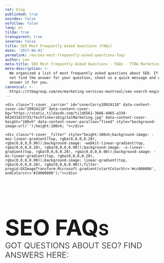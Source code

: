 ```yaml
---
ref: blog
published: true
noindex: false
nofollow: false
lang: en
tilda: true
transparent: true
inverse: false
title: SEO Most Frequently Asked Questions (FAQs)
date: '2017-06-01'
permalink: /en/seo-most-frequently-asked-questions-faq/
author: Leo
meta-title: SEO Most Frequently Asked Questions - FAQs - TTBA Marketing Blog
meta-description: >-
  We organized a list of most frequently asked questions about SEO. If you did
  not find the answer for your question, shoot us a quick message and we will
  answer it for you.
canonical: >-
  https://ttbagroup.com/en/marketing-services-montreal/seo-search-engine-optimization/
---
```

<!--allrecords-->
<div id="allrecords" class="t-records" data-hook="blocks-collection-content-node" data-tilda-project-id="56887" data-tilda-page-id="952500" data-tilda-formskey="3456bc1d42b6e0b4ba4a29862ed779d7">

<div id="rec20924118" class="r" style=" " data-animationappear="off" data-record-type="207">
<!-- cover -->
	




<div class="t-cover" id="recorddiv20924118" bgimgfield="img" style="height:100vh; background-image:url('https://static.tildacdn.com/tild6561-3666-4965-a339-663431623735/-/resize/20x/TechTinkerzDigitalMarketing.jpg');">

	<div class="t-cover__carrier" id="coverCarry20924118" data-content-cover-id="20924118" data-content-cover-bg="https://static.tildacdn.com/tild6561-3666-4965-a339-663431623735/TechTinkerzDigitalMarketing.jpg" data-content-cover-height="100vh" data-content-cover-parallax="fixed" style="background-image:url('');height:100vh; "></div>
      
    <div class="t-cover__filter" style="height:100vh;background-image: -moz-linear-gradient(top, rgba(0,0,0,0.20), rgba(0,0,0,0.90));background-image: -webkit-linear-gradient(top, rgba(0,0,0,0.20), rgba(0,0,0,0.90));background-image: -o-linear-gradient(top, rgba(0,0,0,0.20), rgba(0,0,0,0.90));background-image: -ms-linear-gradient(top, rgba(0,0,0,0.20), rgba(0,0,0,0.90));background-image: linear-gradient(top, rgba(0,0,0,0.20), rgba(0,0,0,0.90));filter: progid:DXImageTransform.Microsoft.gradient(startColorStr='#cc000000', endColorstr='#19000000');"></div>

<div class="t184">    
	<div class="t-container t-align_center">
        <div class="t-col t-col_12">
			<div class="t-cover__wrapper t-valign_middle" style="height:100vh;">          
            	<h1 class="t184__title t-title t-title_xxl " style="text-transform:uppercase;" field="title"><div style="font-size:72px;" data-customstyle="yes"><br><strong>SEO FAQ<span data-redactor-tag="span" style="font-size: 52px;">s<br></span></strong><span style="font-size: 26px;"><span style="font-weight: 300;" data-redactor-style="font-weight: 300;">GOT QUESTIONS ABOUT SEO? Find answers here:</span></span></div></h1>            </div>              
			                    </div>
    </div>
</div>
    <!-- arrow -->
  <div class="t-cover__arrow"><div class="t-cover__arrow-wrapper t-cover__arrow-wrapper_animated"><div class="t-cover__arrow_mobile"><svg class="t-cover__arrow-svg" style="fill:#ffffff;" x="0px" y="0px" width="38.417px" height="18.592px" viewBox="0 0 38.417 18.592"><g><path d="M19.208,18.592c-0.241,0-0.483-0.087-0.673-0.261L0.327,1.74c-0.408-0.372-0.438-1.004-0.066-1.413c0.372-0.409,1.004-0.439,1.413-0.066L19.208,16.24L36.743,0.261c0.411-0.372,1.042-0.342,1.413,0.066c0.372,0.408,0.343,1.041-0.065,1.413L19.881,18.332C19.691,18.505,19.449,18.592,19.208,18.592z"></path></g></svg></div></div></div>
  <!-- arrow -->
  

</div>
    
</div>


<div id="rec20924048" class="r" style="background-color:#3721c4; " data-record-type="241" data-bg-color="#3721c4">
<!-- T213 -->
<div class="t213" id="t213-marker20924048" data-bg-color="#ebebeb">
  </div>
<script type="text/javascript">
 
  $(document).ready(function(){
      t213_init('20924048');
  });  
     
</script>
</div>


<div id="rec21428652" class="r" style="padding-top:60px;padding-bottom:45px; " data-animationappear="off" data-record-type="650">
<!-- T650 -->
<div class="t650">
		<div class="t-section__container t-container">
		<div class="t-col t-col_12">
			<div class="t-section__topwrapper t-align_center">
								<div class="t-section__descr t-descr t-descr_xl t-margin_auto " field="bdescr">We organized a list of most frequently asked questions about SEO:<br></div>			</div>
		</div>
	</div>
		
<div class="t-container">
<div class="t650__row">
      
<div class="t650__col t-col t-col_6 t-align_left">
    <div class="t650__inner-col" style="background-color:#ffffff; border-radius:5px; box-shadow: 0px 0px 10px 0px rgba(0, 0, 0, 0.10);">    
    <div class="t650__text">
      <h2 class="t-name t-name_lg t650__bottommargin" style="" field="li_title__1495750379438">What is SEO and how can it help my business? <br></h2>      <div class="t-text t-text_sm" style="" field="li_descr__1495750379438">SEO is the abbreviation for Search Engine Optimization.<br>What is a search engine? Yes, you guessed it right: Google, Bing, Yahoo, Yandex, etc.<br><br> Search engines use a complicated algorithm to pull results from the web, based on the search "query" that a user is searching for. A search engine's main goal is to deliver the user with the best possible web page result that will answer a search term.<br><br>Vast amount of us use search engines to search for products, reviews or information about their future purchases. What if your website is located on the 1st position on Google? Right! You will receive a lot of qualified traffic to your website that will result in inbound leads, calls and sales.<br><br>Search engines today are simply in the centre of everybody's attention. If you are looking to grow your reach and stand in front of people who are interested in your product, SEO is surely a channel to explore.</div>    </div>
        
  </div>
  </div>
<div class="t650__col t-col t-col_6 t-align_left">
    <div class="t650__inner-col" style="background-color:#ffffff; border-radius:5px; box-shadow: 0px 0px 10px 0px rgba(0, 0, 0, 0.10);">    
    <div class="t650__text">
      <h2 class="t-name t-name_lg t650__bottommargin" style="" field="li_title__1495750399648">Are there any guarantees in SEO? <br></h2>      <div class="t-text t-text_sm" style="" field="li_descr__1495750399648">Because of the fact that search engines keep their algorithms a secret, no one knows exactly the factors that are affecting the website ranks.<br><br>Another big point is that SEO and digital marketing in general are an ever-changing environment where one thing can be replaced with another in a matter of months. So be careful when reading articles about SEO tactics that are more than two years old.<br><br>So how can you make SEO work for you?<br><br>It is a testing game of perseverance and dedication. We've completed more than 20 successful SEO projects to find the elements that work. There are widely used standard practices that will help in 100% of the cases. We can name at least 50 different elements that your website has to have to be growing in search engines. It is a fact that 98% of the websites do not have them implemented.<br><br>Best guarantees that we can get is referrals and success stories of previous SEO projects.</div>    </div>
        
  </div>
  </div>
      
</div>
<div class="t650__row">
      
<div class="t650__col t-col t-col_6 t-align_left">
    <div class="t650__inner-col" style="background-color:#ffffff; border-radius:5px; box-shadow: 0px 0px 10px 0px rgba(0, 0, 0, 0.10);">    
    <div class="t650__text">
      <h2 class="t-name t-name_lg t650__bottommargin" style="" field="li_title__1489140981614">Could bad SEO hurt my business?</h2>      <div class="t-text t-text_sm" style="" field="li_descr__1489140981614">If you are building a long term business you want everything to be just right. Your website is no different. <br><br>Just like your product, sales channels and customer service, your SEO has to be carefully planned and executed to not just get organic traffic, but also to avoid unpleasant risks and penalties from Google. <br><br>Unfortunately even a minor SEO mistake can cause a whole website to go down in Google rankings. Getting back up is a tedious task as well. <br><br>Black Hat SEO, weak content, a slow website and a shady backlink profile will result in loss of rankings or even worse - penalty. Brrr. <br><br>Please be cautious with your SEO, even when a mistake is made unintentionally, Google might penalize your website.<br></div>    </div>
        
  </div>
  </div>
<div class="t650__col t-col t-col_6 t-align_left">
    <div class="t650__inner-col" style="background-color:#ffffff; border-radius:5px; box-shadow: 0px 0px 10px 0px rgba(0, 0, 0, 0.10);">    
    <div class="t650__text">
      <h2 class="t-name t-name_lg t650__bottommargin" style="" field="li_title__1489140989639">How to measure my current SEO ranks?</h2>      <div class="t-text t-text_sm" style="" field="li_descr__1489140989639">"Before you know where you're going, you've got to know where you've been".<br><br>To check your current positions you can always manually enter your keyword in Google and find your website in the list of results that Google returns.<br><br>This method is long and boring, there has to be a better way! Yes, there are great tools to be used to asses your current performance. Here they are:<br><br><strong><strong data-redactor-tag="strong"><a href="https://moz.com/tools/rank-tracker">MOZ</a><br><a href="https://www.rankscanner.com/" style="outline: 0px;" rel="outline: 0px;">RankScanner<br></a><a href="https://serps.com/">SERPS<br></a><a href="https://serpcloud.com/serp/pages/home">SERPCloud<br></a><a href="https://ahrefs.com/">AHREFS<br><br></a></strong></strong>There's a free trial for all of these.</div>    </div>
        
  </div>
  </div>
      
</div>
<div class="t650__row">
      
<div class="t650__col t-col t-col_6 t-align_left">
    <div class="t650__inner-col" style="background-color:#ffffff; border-radius:5px; box-shadow: 0px 0px 10px 0px rgba(0, 0, 0, 0.10);">    
    <div class="t650__text">
      <h2 class="t-name t-name_lg t650__bottommargin" style="" field="li_title__1489140994564">How much will it cost me?</h2>      <div class="t-text t-text_sm" style="" field="li_descr__1489140994564">We always answer your questions and conduct the initial SEO report for free. We present you with a current situation analysis to illustrate and explain the evident pain points. Further on, we recommend to improve certain areas of the website that will boost rankings and will increase the organic traffic. <br><br>Before we develop any SEO strategy, we conduct a thorough case assessment to identify your website's potential of being on the first page of Google. The assessment starts at $350 CAD depending on the number of pages and keywords.<br><br>Based on the assessment of the current situation and business needs, the strategy and execution could range from $800 - $5,000 a month. This includes everything from on-site optimization to site speed, mobile optimization and blogger outreach.<br></div>    </div>
        
  </div>
  </div>
<div class="t650__col t-col t-col_6 t-align_left">
    <div class="t650__inner-col" style="background-color:#ffffff; border-radius:5px; box-shadow: 0px 0px 10px 0px rgba(0, 0, 0, 0.10);">    
    <div class="t650__text">
      <h2 class="t-name t-name_lg t650__bottommargin" style="" field="li_title__1493308237949">What is the difference between organic and paid results? (SEO vs PPC)</h2>      <div class="t-text t-text_sm" style="" field="li_descr__1493308237949">Paid results are the results that you see at the top of the page  that have a green [ad] icon  next to it. <br><br>Statistically in 2012, only 6% of all search clicks fell on ads <a href="https://econsultancy.com/blog/10586-ppc-accounts-for-just-6-of-total-search-clicks-infographic" rel="outline: 0px; font-size: 20px;" style="outline: 0px; font-size: 20px;">(source)</a>. Since Google makes direct profit from AdWords, today this number has to be higher due to the constant push of AdWords into the masses. This, however, does not change the fact that most people are reluctant to click on sponsored content (AdWords)<br><br>Organic search results, on the other hand, are the results that appear below the ads. How does it work? The Search engine pulls relevant web pages that best correspond to the searched keyword. The results rank based on the search engine algorithm that takes hundreds of different metrics into account to evaluate and pull forward the best (in the eyes of the search engine) result to satisfy the search intent. <br><br></div>    </div>
        
  </div>
  </div>
      
</div>
</div>
	


</div>

<style>
  #rec21428652 .t650__inner-col:hover{
  background-color: !important;
    box-shadow: 0px 10px 10px 0px rgba(0, 0, 0, 0.10) !important;
      
}
</style>

<script type="text/javascript">
  $(document).ready(function() {
    
    t650_unifyHeights('21428652');
  });
  var t650__doResize_21428652;
  $(window).resize(function(){
    clearTimeout(t650__doResize_21428652);
    t650__doResize = setTimeout(function() {
    t650_unifyHeights('21428652');
    }, 200);
  });
  $(window).load(function() {
    t650_unifyHeights('21428652');
  });
                      
  $('.t650').bind('displayChanged',function(){
    t650_unifyHeights('21428652');
  });
</script>

</div>


<div id="rec21428680" class="r" style="background-color:#c21a31; " data-record-type="241" data-bg-color="#c21a31">
<!-- T213 -->
<div class="t213" id="t213-marker21428680" data-bg-color="#b3b3b5">
  </div>
<script type="text/javascript">
 
  $(document).ready(function(){
      t213_init('21428680');
  });  
     
</script>
</div>


<div id="rec21428662" class="r" style="padding-top:0px;padding-bottom:45px; " data-animationappear="off" data-record-type="650">
<!-- T650 -->
<div class="t650">
		
<div class="t-container">
<div class="t650__row">
      
<div class="t650__col t-col t-col_6 t-align_left">
    <div class="t650__inner-col" style="background-color:#ffffff; border-radius:5px; box-shadow: 0px 0px 10px 0px rgba(0, 0, 0, 0.10);">    
    <div class="t650__text">
      <h2 class="t-name t-name_lg t650__bottommargin" style="" field="li_title__1489140981614">Where do I start to improve my SEO?</h2>      <div class="t-text t-text_sm" style="" field="li_descr__1489140981614">At first, find where you have problems. <a href="http://www.screamingfrog.co.uk/seo-spider/">Screaming Frog</a> is one of the best tools to find errors on your website. <br><br>Screaming Frog is free to use and will scan your websites' links, images, CSS, script and apps from an SEO perspective. Then, it will provide you with a summary of data including errors, redirects, duplicate pages, missing header tags, etc.. <br><br>Start with improving these errors. <br></div>    </div>
        
  </div>
  </div>
<div class="t650__col t-col t-col_6 t-align_left">
    <div class="t650__inner-col" style="background-color:#ffffff; border-radius:5px; box-shadow: 0px 0px 10px 0px rgba(0, 0, 0, 0.10);">    
    <div class="t650__text">
      <h2 class="t-name t-name_lg t650__bottommargin" style="" field="li_title__1489140989639">Can my website speed affect visibility?</h2>      <div class="t-text t-text_sm" style="" field="li_descr__1489140989639">Site speed became one of the most important success factors for user experience.<br><br>Google's main goal is to deliver most relevant search results to the user. It's in everyone's best interest to deliver websites that are most recent,  fast and user friendly. <br><br><span style="color: rgb(240, 139, 78);">R</span><a href="https://blog.kissmetrics.com/loading-time/?wide=1"><span style="color: rgb(240, 139, 78);">esearch shows</span></a> that 40% of people abandon a site that takes longer than 3 seconds to load! Don't lose customers because your site is slow.<br><br></div>    </div>
        
  </div>
  </div>
      
</div>
<div class="t650__row">
      
<div class="t650__col t-col t-col_6 t-align_left">
    <div class="t650__inner-col" style="background-color:#ffffff; border-radius:5px; box-shadow: 0px 0px 10px 0px rgba(0, 0, 0, 0.10);">    
    <div class="t650__text">
      <h2 class="t-name t-name_lg t650__bottommargin" style="" field="li_title__1489140994564">My rankings decreased, why?</h2>      <div class="t-text t-text_sm" style="" field="li_descr__1489140994564">There are many reasons why your website could lose its ranking. Let's dive into the most common cases:<br><br>1. Your competitors are working  hard on their SEO and are growing their ranking.<br><br>2. Your website lost a number of strong backlinks which caused your domain to lose its authority and decrease in rankings. <br><br>3. Google updated their algorithm which in turn penalized your website. <br><br>4. Your website was banned by Google because it violated their policy. To be able to fix that you must log in into your Search Console and look for "manual action" that could be applied to your website.<br></div>    </div>
        
  </div>
  </div>
<div class="t650__col t-col t-col_6 t-align_left">
    <div class="t650__inner-col" style="background-color:#ffffff; border-radius:5px; box-shadow: 0px 0px 10px 0px rgba(0, 0, 0, 0.10);">    
    <div class="t650__text">
      <h2 class="t-name t-name_lg t650__bottommargin" style="" field="li_title__1493310093278">"Indexed" or "Crawled" - what is the difference?</h2>      <div class="t-text t-text_sm" style="" field="li_descr__1493310093278">To provide results to users Google crawls the web. They are crawling every website to analyze its content. <br><br>While <strong>crawling</strong> the web Google is <strong>indexing</strong> the content so it appears in the search engine. You can de-index but you can't de-crawl page. Every website's page can be de-indexed. <br><br>Pages with 200 words or less considered to be thin content. To benefit your ranks, you should de-index those pages on your website.<br><br><br><br></div>    </div>
        
  </div>
  </div>
      
</div>
</div>
	


</div>

<style>
  #rec21428662 .t650__inner-col:hover{
  background-color: !important;
    box-shadow: 0px 10px 10px 0px rgba(0, 0, 0, 0.10) !important;
      
}
</style>

<script type="text/javascript">
  $(document).ready(function() {
    
    t650_unifyHeights('21428662');
  });
  var t650__doResize_21428662;
  $(window).resize(function(){
    clearTimeout(t650__doResize_21428662);
    t650__doResize = setTimeout(function() {
    t650_unifyHeights('21428662');
    }, 200);
  });
  $(window).load(function() {
    t650_unifyHeights('21428662');
  });
                      
  $('.t650').bind('displayChanged',function(){
    t650_unifyHeights('21428662');
  });
</script>

</div>


<div id="rec21428690" class="r" style="background-color:#c21a31; " data-record-type="241" data-bg-color="#c21a31">
<!-- T213 -->
<div class="t213" id="t213-marker21428690" data-bg-color="#2e324d">
  </div>
<script type="text/javascript">
 
  $(document).ready(function(){
      t213_init('21428690');
  });  
     
</script>
</div>


<div id="rec21428696" class="r" style="padding-top:0px;padding-bottom:30px; " data-animationappear="off" data-record-type="650">
<!-- T650 -->
<div class="t650">
		
<div class="t-container">
<div class="t650__row">
      
<div class="t650__col t-col t-col_6 t-align_left">
    <div class="t650__inner-col" style="background-color:#ffffff; border-radius:5px; box-shadow: 0px 0px 10px 0px rgba(0, 0, 0, 0.10);">    
    <div class="t650__text">
      <h2 class="t-name t-name_lg t650__bottommargin" style="" field="li_title__1489140981614">What is the difference between external and internal links? Why do I need them?</h2>      <div class="t-text t-text_sm" style="" field="li_descr__1489140981614">To this day, links remain to be one of the strongest SEO factors that contribute to growing your domain.<br><br>There are two types of links: internal and external <br><br>In simple words, an <em>internal link</em> will send a user to a another page within the website. It is important to have a logical internal link structure for best usability and browsing convenience. That is exactly what Google likes these days. <br><br><em>An External link</em> (inbound link or back link) will simply bring you to another domain. Backlinks are an extremely valuable asset for any website. Think of it as a "reference". If a reputable website like NewYorkTimes.com sends a link to ttbagroup.com, Google thinks that site A "approved" site B. If these websites are also in the same niche - even better. <br><br>If people are talking about you on the internet, by sending links your way, congratulations, you are growing organically. <br></div>    </div>
        
  </div>
  </div>
<div class="t650__col t-col t-col_6 t-align_left">
    <div class="t650__inner-col" style="background-color:#ffffff; border-radius:5px; box-shadow: 0px 0px 10px 0px rgba(0, 0, 0, 0.10);">    
    <div class="t650__text">
      <h2 class="t-name t-name_lg t650__bottommargin" style="" field="li_title__1489140989639">How long will it take to see results from SEO efforts? <br></h2>      <div class="t-text t-text_sm" style="" field="li_descr__1489140989639">Before we discuss the work, keep in mind that Google indexes different websites differently. <br><br>The algorithm will prefer to rank websites with a higher reputation, fresh content and authority. For example a website that publishes recent news will be indexed more frequent than a website that wasn't active for 10 years. <br><br>Every SEO projects is divided into two parts: On-site SEO and Off-site SEO.<br><br>On-site SEO is all about optimizing your website so it matches the algorithm of Google to appear at the top of the search results for the targeted keywords. On-site SEO work can take up to 1 month, but the results will be seen as soon as one week.<br><br>Off-site SEO works differently. Growing a domain is a lengthy process that requires patience. Relevant website research, blogger outreach, content writing are among the daily tasks performed during the off-site SEO. It will take Google 1-2 months your newly published content.<br><br>An SEO  project would normally take 4-6 months to be fully executed reaching the desired positions.<br></div>    </div>
        
  </div>
  </div>
      
</div>
<div class="t650__row">
      
<div class="t650__col t-col t-col_6 t-align_left">
    <div class="t650__inner-col" style="background-color:#ffffff; border-radius:5px; box-shadow: 0px 0px 10px 0px rgba(0, 0, 0, 0.10);">    
    <div class="t650__text">
      <h2 class="t-name t-name_lg t650__bottommargin" style="" field="li_title__1489140994564">Does the architecture of my website affect SEO?</h2>      <div class="t-text t-text_sm" style="" field="li_descr__1489140994564">The structure of your website can significantly improve your ranking and conversion rate. <br><br>We already know that Google gives preference to websites that are user friendly. So having a logical and simple structure is a must these days. <br><br>We recommend to use "flat architecture" on your website to simplify the work. The rule is simple: <strong></strong><em>every page of your website has to be accessible within 2-3 clicks. </em><br></div>    </div>
        
  </div>
  </div>
<div class="t650__col t-col t-col_6 t-align_left">
    <div class="t650__inner-col" style="background-color:#ffffff; border-radius:5px; box-shadow: 0px 0px 10px 0px rgba(0, 0, 0, 0.10);">    
    <div class="t650__text">
      <h2 class="t-name t-name_lg t650__bottommargin" style="" field="li_title__1493309602212">What is negative SEO and how bad is it?</h2>      <div class="t-text t-text_sm" style="" field="li_descr__1493309602212">Negative SEO is bad. Negative SEO is all about tricking Google's algorithm to acquire  high positions. Negative SEO is widely used as a term "Black Hat SEO". <br><br>There are many different forms of BH SEO like keyword staffing, duplicate content, building spammy links, shady directory lists, adult or gambling links, fake social profiles and identity theft are all good examples of negative SEO practices. <br><br>We strongly advise to avoid the above tactics and be very careful when choosing the agency to handle your SEO.<br></div>    </div>
        
  </div>
  </div>
      
</div>
</div>
	


</div>

<style>
  #rec21428696 .t650__inner-col:hover{
  background-color: !important;
    box-shadow: 0px 10px 10px 0px rgba(0, 0, 0, 0.10) !important;
      
}
</style>

<script type="text/javascript">
  $(document).ready(function() {
    
    t650_unifyHeights('21428696');
  });
  var t650__doResize_21428696;
  $(window).resize(function(){
    clearTimeout(t650__doResize_21428696);
    t650__doResize = setTimeout(function() {
    t650_unifyHeights('21428696');
    }, 200);
  });
  $(window).load(function() {
    t650_unifyHeights('21428696');
  });
                      
  $('.t650').bind('displayChanged',function(){
    t650_unifyHeights('21428696');
  });
</script>

</div>


<div id="rec20923990" class="r" style="padding-top:45px;padding-bottom:45px; " data-record-type="132">
<div class="t-container_100">
	<div style="position: relative; right: 50%; float: right;">
		<div style="position: relative; z-index: 1; right: -50%;">
			<div style="display: table;">
			<div style="display:table-row; width:auto; clear:both;">
			
						<div id="fb-root"></div>
			
			<script>(function(d, s, id) {
			  var js, fjs = d.getElementsByTagName(s)[0];
			  if (d.getElementById(id)) return;
			  js = d.createElement(s); js.id = id;
			  js.src = "//connect.facebook.net/en_En/sdk.js#xfbml=1&appId=257953674358265&version=v2.0";
			  fjs.parentNode.insertBefore(js, fjs);
			}(document, 'script', 'facebook-jssdk'));</script>
						
						
						<div style="border:0px solid;height:25px; float:left; display:table-column; padding-left:10px; padding-top:4px;">
			<div class="fb-like" data-layout="button_count" data-action="like" data-show-faces="false" data-share="false"></div>
			</div>
			              
						<div style="border:0px solid;height:25px; float:left; display:table-column; padding-left:10px; padding-top:4px;">
			<div class="fb-share-button" data-type="button_count"></div>
			</div>
									
			
			              
            
						<div style="float:left; width:80px; display:table-column; height:25px; border:0px solid; padding-left:10px; padding-top:4px;">
			<a href="https://twitter.com/share" class="twitter-share-button" data-text="SEO FAQ Blog">Tweet</a>
			<script>!function(d,s,id){var js,fjs=d.getElementsByTagName(s)[0],p=/^http:/.test(d.location)?'http':'https';if(!d.getElementById(id)){js=d.createElement(s);js.id=id;js.src=p+'://platform.twitter.com/widgets.js';fjs.parentNode.insertBefore(js,fjs);}}(document, 'script', 'twitter-wjs');</script>
			</div>
			              
			</div>
			</div>
		</div>
	</div>
</div>  
</div>


<div id="rec22755128" class="r" style=" " data-animationappear="off" data-record-type="330">

<style>
#rec22755128 input::-webkit-input-placeholder {color:#000000; opacity: 0.5;}
#rec22755128 input::-moz-placeholder          {color:#000000; opacity: 0.5;}
#rec22755128 input:-moz-placeholder           {color:#000000; opacity: 0.5;}
#rec22755128 input:-ms-input-placeholder      {color:#000000; opacity: 0.5;}          
#rec22755128 textarea::-webkit-input-placeholder {color:#000000; opacity: 0.5;}
#rec22755128 textarea::-moz-placeholder          {color:#000000; opacity: 0.5;}
#rec22755128 textarea:-moz-placeholder           {color:#000000; opacity: 0.5;}
#rec22755128 textarea:-ms-input-placeholder      {color:#000000; opacity: 0.5;}                    
</style>
<div class="t330">
  <div class="t-popup" data-tooltip-hook="#GrowMyBusiness2">
    <div class="t-popup__close">
      <div class="t-popup__close-wrapper">
      <svg class="t-popup__close-icon" width="23px" height="23px" viewBox="0 0 23 23" version="1.1" xmlns="http://www.w3.org/2000/svg" xmlns:xlink="http://www.w3.org/1999/xlink">
        <g stroke="none" stroke-width="1" fill="#fff" fill-rule="evenodd">
          <rect transform="translate(11.313708, 11.313708) rotate(-45.000000) translate(-11.313708, -11.313708) " x="10.3137085" y="-3.6862915" width="2" height="30"></rect>
          <rect transform="translate(11.313708, 11.313708) rotate(-315.000000) translate(-11.313708, -11.313708) " x="10.3137085" y="-3.6862915" width="2" height="30"></rect>
        </g>
      </svg>
      </div>  
    </div>
    <div class="t-popup__container t-width t-width_6">
        <img class="t330__img t-img" src="https://static.tildacdn.com/tild3265-3032-4265-a538-303330663062/-/empty/ttba_moto.jpg" data-original="https://static.tildacdn.com/tild3265-3032-4265-a538-303330663062/ttba_moto.jpg" imgfield="img">        <div class="t330__wrapper t-align_center" style=";">
          <div class="t330__title t-title t-title_xxs"><div style="font-size:16px;" data-customstyle="yes"><span style="font-weight: 400;">We always respond in less than 4 hours.<br><br></span></div></div>                    <form id="form22755128" name="form22755128" role="form" action="https://forms.tildacdn.com/procces/" method="POST" data-formactiontype="2" data-inputbox=".t330__blockinput" data-success-url="https://ttbagroup.com/en/request-submitted" class="js-form-proccess " data-tilda-captchakey="">                                        
                                                                  <input type="hidden" name="formservices[]" value="67787a8c45c4f24353fc05cdd55eaa8d" class="js-formaction-services">
                                                      
                                                                                  <div>
                          <div class="js-successbox t330__blockinput-success t-text t-text_xs" style="display:none;">
                                                            Thank You! Your request has been submitted.
                                                      </div>                
                        </div>
                        <div class="t330__input-wrapper">
                                                                              <div class="t330__blockinput">
                              <input type="text" name="email" class="t330__input t-input js-tilda-rule " value="" placeholder="Your Name" onfocus="this.placeholder = ''" onblur="this.placeholder = 'Your Name'" data-tilda-req="1" data-tilda-rule="none" style="color:#000000; border:1px solid #c9c9c9; background-color:#ffffff; border-radius: 5px; -moz-border-radius: 5px; -webkit-border-radius: 5px;">
                          </div>
                                                                                                        <div class="t330__blockinput">
                              <input type="text" name="name" class="t330__input t-input js-tilda-rule " value="" placeholder="Your Email" onfocus="this.placeholder = ''" onblur="this.placeholder = 'Your Email'" data-tilda-req="1" data-tilda-rule="none" style="color:#000000; border:1px solid #c9c9c9; background-color:#ffffff; border-radius: 5px; -moz-border-radius: 5px; -webkit-border-radius: 5px;">
                          </div>                
                                                                                                        <div class="t330__blockinput">
                              <input type="text" name="phone" class="t330__input t-input js-tilda-rule " value="" placeholder="Your Phone Number" onfocus="this.placeholder = ''" onblur="this.placeholder = 'Your Phone Number'" data-tilda-req="1" data-tilda-rule="phone" style="color:#000000; border:1px solid #c9c9c9; background-color:#ffffff; border-radius: 5px; -moz-border-radius: 5px; -webkit-border-radius: 5px;">
                          </div>                                
                                                      
                          
                                                      
                                                                              <div class="t330__blockinput">
                              <textarea name="Whatdoyouwanttodiscuss" class="t330__input t-input js-tilda-rule " placeholder="What do you want to discuss?" onfocus="this.placeholder = ''" onblur="this.placeholder = 'What do you want to discuss?'" style="color:#000000; border:1px solid #c9c9c9; background-color:#ffffff; border-radius: 5px; -moz-border-radius: 5px; -webkit-border-radius: 5px;height:68px" rows="2"></textarea>
                          </div>
                                                    <div class="js-errorbox-all t330__blockinput-errorbox" style="display:none;">
                              <div class="t330__blockinput-errors-text t-text t-text_xs">
                                  <p class="t330__blockinput-errors-item js-rule-error js-rule-error-all"></p>
                        		<p class="t330__blockinput-errors-item js-rule-error js-rule-error-req">Required field</p>
                        		<p class="t330__blockinput-errors-item js-rule-error js-rule-error-email">Please correct e-mail address</p>
                        		<p class="t330__blockinput-errors-item js-rule-error js-rule-error-name">Name Wrong. Correct please</p>
                        		<p class="t330__blockinput-errors-item js-rule-error js-rule-error-phone">Please correct phone number</p>
                        		<p class="t330__blockinput-errors-item js-rule-error js-rule-error-string">Please enter letter, number or punctuation symbols.</p>
                              </div>
                          </div>
                            
                          <div class="t330__blockbutton">
                              <button type="submit" class="t330__submit t-submit" style="color:#ffffff;background-color:#ed4b3a;border-radius:5px; -moz-border-radius:5px; -webkit-border-radius:5px;">SEND</button>                          </div>
                         </div> 
          </form>                          
        </div>
      </div>
    </div>
</div>
                            
<style>
@media screen and (max-width: 560px) {
  #rec22755128 .t-popup__container {
    background-color: #fff !important;
  }
}
</style>                            

<script type="text/javascript">
$(document).ready(function(){
  setTimeout(function(){
    t330_initPopup('22755128');
  }, 500);
});
</script>  

                          
</div>


<div id="rec21428724" class="r" style="padding-top:0px;padding-bottom:45px; " data-record-type="65">
<!-- T056 -->
<div class="t056">
  <div class="t-container t-align_center">
    <div class="t-col t-col_10 t-prefix_1">      
      <h2 class="t056__title t-name t-name_xl" field="title" style=""><div style="color:#ffffff;" data-customstyle="yes">READY FOR A WELL OPTIMIZED WEBSITE?</div></h2>      <div class="t056__descr t-text t-text_sm" field="descr" style=""><div style="color:#ffffff;" data-customstyle="yes"><span style="font-weight: 400;">Use the form below to get started!</span></div></div>    </div>
  </div>
</div>
</div>


<div id="rec21428730" class="r" style="padding-top:15px;padding-bottom:60px; " data-record-type="208">
<!-- T142A -->
<div class="t142A">
	<div class="t-container_100">
	<div class="t142A__wrapone">
		<div class="t142A__wraptwo">
            <a href="#GrowMyBusiness2" target="" class="t-btn " style="color:#ffffff;background-color:#ed4b3a;border-radius:7px; -moz-border-radius:7px; -webkit-border-radius:7px;font-weight:500;box-shadow: 0px 0px 5px 0px rgba(0, 0, 0, 0.3);"><table style="width:100%; height:100%;"><tbody><tr><td>REQUEST SEO CONSULTATION </td></tr></tbody></table></a>            <a href="https://ttbagroup.com/en/marketing-case-studies-and-creative-portfolio/" target="" class="t-btn  t142A__marginleft20px" style="color:#ffffff;border:1px solid #ffffff;border-radius:7px; -moz-border-radius:7px; -webkit-border-radius:7px;font-weight:500;box-shadow: 0px 0px 5px 0px rgba(0, 0, 0, 0.3);"><table style="width:100%; height:100%;"><tbody><tr><td>SEE PROJECTS</td></tr></tbody></table></a>					</div>
	</div>
	</div>
</div>

		
		
		
	
	<style>
	#rec21428730 .t-btn:hover{
	  background-color: #27a827 !important;
	  color: #ffffff !important;
	  border-color: #27a827 !important;
	  
	}	
	#rec21428730 .t-btn{
	  -webkit-transition: background-color 0.2s ease-in-out, color 0.2s ease-in-out, border-color 0.2s ease-in-out, box-shadow 0.2s ease-in-out; transition: background-color 0.2s ease-in-out, color 0.2s ease-in-out, border-color 0.2s ease-in-out, box-shadow 0.2s ease-in-out;
	}
	</style>
	
	

</div>

</div>
<!--/allrecords-->
